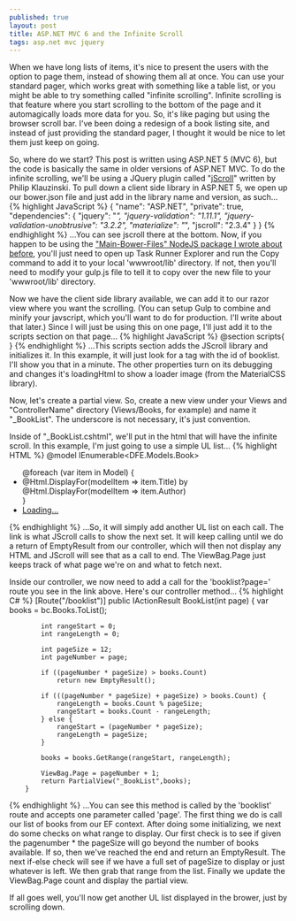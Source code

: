 ```yaml
---
published: true
layout: post
title: ASP.NET MVC 6 and the Infinite Scroll
tags: asp.net mvc jquery
---
```

When we have long lists of items, it's nice to present the users with the option to page them, instead of showing them all at once. You can use your standard pager, which works great with something like a table list, or you might be able to try something called "infinite scrolling". Infinite scrolling is that feature where you start scrolling to the bottom of the page and it automagically loads more data for you. So, it's like paging but using the browser scroll bar. I've been doing a redesign of a book listing site, and instead of just providing the standard pager, I thought it would be nice to let them just keep on going.

So, where do we start? This post is written using ASP.NET 5 (MVC 6), but the code is basically the same in older versions of ASP.NET MVC. To do the infinite scrolling, we'll be using a JQuery plugin called "[jScroll](http://jscroll.com/)" written by Philip Klauzinski. To pull down a client side library in ASP.NET 5, we open up our bower.json file and just add in the library name and version, as such...
{% highlight JavaScript %}
{
  "name": "ASP.NET",
  "private": true,
  "dependencies": {
    "jquery": "*",
    "jquery-validation": "1.11.1",
    "jquery-validation-unobtrusive": "3.2.2",
    "materialize": "*",
    "jscroll": "2.3.4"
  }
}
{% endhighlight %}
...You can see jscroll there at the bottom. Now, if you happen to be using the ["Main-Bower-Files" NodeJS package I wrote about before](http://mjsmithdev.com/2015/05/25/ASPNET-5-How-to-Add-New-Bower-Libraries-with-Gulp/), you'll just need to open up Task Runner Explorer and run the Copy command to add it to your local 'wwwroot/lib' directory. If not, then you'll need to modify your gulp.js file to tell it to copy over the new file to your 'wwwroot/lib' directory.

Now we have the client side library available, we can add it to our razor view where you want the scrolling. (You can setup Gulp to combine and minify your javscript, which you'll want to do for production. I'll write about that later.) Since I will just be using this on one page, I'll just add it to the scripts section on that page...
{% highlight JavaScript %}
	@section scripts{
		<script src="~/lib/jscroll/jquery.jscroll.js"></script>
		<script>
			$(function () {
				$('#booklist').jscroll({
					debug: true,
					loadingHtml: '<div class="row"><div class="col s4 center"><div class="progress"><div class="indeterminate"></div></div></div></div>'
				});
			});
		</script>
	}
{% endhighlight %}
...This scripts section adds the JScroll library and initializes it. In this example, it will just look for a tag with the id of booklist. I'll show you that in a minute. The other properties turn on its debugging and changes it's loadingHtml to show a loader image (from the MaterialCSS library).

Now, let's create a partial view. So, create a new view under your Views and "ControllerName" directory (Views/Books, for example) and name it "_BookList". The underscore is not necessary, it's just convention.

Inside of "_BookList.cshtml", we'll put in the html that will have the infinite scroll. In this example, I'm just going to use a simple UL list...
{% highlight HTML %}
@model IEnumerable<DFE.Models.Book>
<div id="booklist" class="scroll">
	<ul id="ullist">
		@foreach (var item in Model) {
			<li>@Html.DisplayFor(modelItem => item.Title) by @Html.DisplayFor(modelItem => item.Author)</li>
		}
		<li class="next"><a href="/booklist?page=@(ViewBag.Page+1)">Loading...</a></li>
	</ul>
</div>
{% endhighlight %}
...So, it will simply add another UL list on each call. The link is what JScroll calls to show the next set. It will keep calling until we do a return of EmptyResult from our controller, which will then not display any HTML and JScroll will see that as a call to end. The ViewBag.Page just keeps track of what page we're on and what to fetch next.

Inside our controller, we now need to add a call for the 'booklist?page=' route you see in the link above. Here's our controller method...
{% highlight C# %}
		[Route("/booklist")]
		public IActionResult BookList(int page) {
			var books = bc.Books.ToList();

			int rangeStart = 0;
			int rangeLength = 0;

			int pageSize = 12;
			int pageNumber = page;

			if ((pageNumber * pageSize) > books.Count)
				return new EmptyResult();

			if (((pageNumber * pageSize) + pageSize) > books.Count) {
				rangeLength = books.Count % pageSize;
				rangeStart = books.Count - rangeLength;
			} else {
				rangeStart = (pageNumber * pageSize);
				rangeLength = pageSize;
			}

			books = books.GetRange(rangeStart, rangeLength);

			ViewBag.Page = pageNumber + 1;
			return PartialView("_BookList",books);
		}
{% endhighlight %}
...You can see this method is called by the 'booklist' route and accepts one parameter called 'page'. The first thing we do is call our list of books from our EF context. After doing some initializing, we next do some checks on what range to display. Our first check is to see if given the pagenumber * the pageSize will go beyond the number of books available. If so, then we've reached the end and return an EmptyResult. The next if-else check will see if we have a full set of pageSize to display or just whatever is left. We then grab that range from the list. Finally we update the ViewBag.Page count and display the partial view.

If all goes well, you'll now get another UL list displayed in the brower, just by scrolling down. 